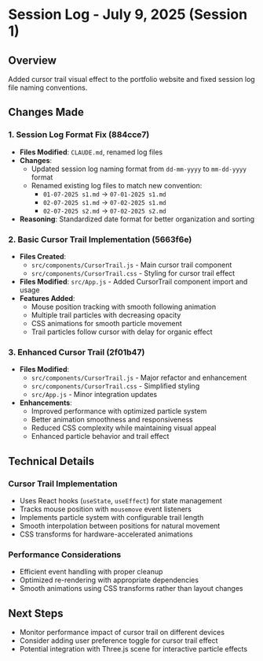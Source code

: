 # Session Log - July 9, 2025 (Session 1)

## Overview
Added cursor trail visual effect to the portfolio website and fixed session log file naming conventions.

## Changes Made

### 1. Session Log Format Fix (884cce7)
- **Files Modified**: `CLAUDE.md`, renamed log files
- **Changes**: 
  - Updated session log naming format from `dd-mm-yyyy` to `mm-dd-yyyy` format
  - Renamed existing log files to match new convention:
    - `01-07-2025 s1.md` → `07-01-2025 s1.md`
    - `02-07-2025 s1.md` → `07-02-2025 s1.md`  
    - `02-07-2025 s2.md` → `07-02-2025 s2.md`
- **Reasoning**: Standardized date format for better organization and sorting

### 2. Basic Cursor Trail Implementation (5663f6e)
- **Files Created**: 
  - `src/components/CursorTrail.js` - Main cursor trail component
  - `src/components/CursorTrail.css` - Styling for cursor trail effect
- **Files Modified**: `src/App.js` - Added CursorTrail component import and usage
- **Features Added**:
  - Mouse position tracking with smooth following animation
  - Multiple trail particles with decreasing opacity
  - CSS animations for smooth particle movement
  - Trail particles follow cursor with delay for organic effect

### 3. Enhanced Cursor Trail (2f01b47)
- **Files Modified**: 
  - `src/components/CursorTrail.js` - Major refactor and enhancement
  - `src/components/CursorTrail.css` - Simplified styling
  - `src/App.js` - Minor integration updates
- **Enhancements**:
  - Improved performance with optimized particle system
  - Better animation smoothness and responsiveness
  - Reduced CSS complexity while maintaining visual appeal
  - Enhanced particle behavior and trail effect

## Technical Details

### Cursor Trail Implementation
- Uses React hooks (`useState`, `useEffect`) for state management
- Tracks mouse position with `mousemove` event listeners
- Implements particle system with configurable trail length
- Smooth interpolation between positions for natural movement
- CSS transforms for hardware-accelerated animations

### Performance Considerations
- Efficient event handling with proper cleanup
- Optimized re-rendering with appropriate dependencies
- Smooth animations using CSS transforms rather than layout changes

## Next Steps
- Monitor performance impact of cursor trail on different devices
- Consider adding user preference toggle for cursor trail effect
- Potential integration with Three.js scene for interactive particle effects